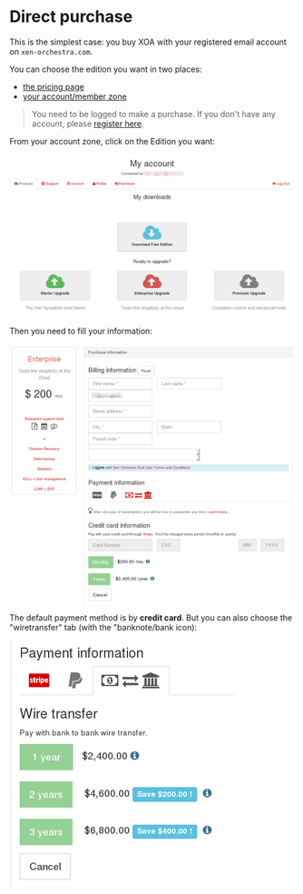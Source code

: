 # Direct purchase

This is the simplest case: you buy XOA with your registered email account on `xen-orchestra.com`.

You can choose the edition you want in two places:

* [the pricing page](https://xen-orchestra.com/#!/pricing)
* [your account/member zone](https://xen-orchestra.com/#!/member)


> You need to be logged to make a purchase. If you don't have any account, please [register here](https://xen-orchestra.com/#!/signup).

From your account zone, click on the Edition you want:

![](member_purchase.png)

Then you need to fill your information:

![](member_purchase2.png)

The default payment method is by **credit card**. But you can also choose the "wiretransfer" tab (with the "banknote/bank icon):

![](member_purchase3.png)